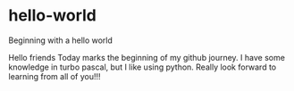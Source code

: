 # hello-world
Beginning with a hello world 

Hello friends
Today marks the beginning of my github journey. 
I have some knowledge in turbo pascal, but I like using python.
Really look forward to learning from all of you!!!
